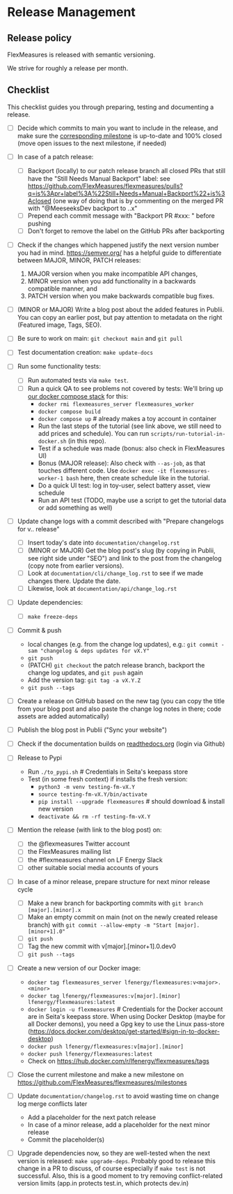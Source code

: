 # Release Management


## Release policy

FlexMeasures is released with semantic versioning.

We strive for roughly a release per month.

## Checklist

This checklist guides you through preparing, testing and documenting a release.


- [ ] Decide which commits to main you want to include in the release, and make sure the [corresponding milestone](https://github.com/FlexMeasures/flexmeasures/milestones) is up-to-date and 100% closed (move open issues to the next milestone, if needed)
- [ ] In case of a patch release:
  - [ ] Backport (locally) to our patch release branch all closed PRs that still have the "Still Needs Manual Backport" label: see https://github.com/FlexMeasures/flexmeasures/pulls?q=is%3Apr+label%3A%22Still+Needs+Manual+Backport%22+is%3Aclosed (one way of doing that is by commenting on the merged PR with "@MeeseeksDev backport to <major>.<minor>.x"
  - [ ] Prepend each commit message with "Backport PR #xxx: " before pushing
  - [ ] Don't forget to remove the label on the GitHub PRs after backporting
- [ ] Check if the changes which happened justify the next version number you had in mind. https://semver.org/ has a helpful guide to differentiate between MAJOR, MINOR, PATCH releases:
  1. MAJOR version when you make incompatible API changes,
  2. MINOR version when you add functionality in a backwards compatible manner, and
  3. PATCH version when you make backwards compatible bug fixes.
- [ ] (MINOR or MAJOR) Write a blog post about the added features in Publii. You can copy an earlier post, but pay attention to metadata on the right (Featured image, Tags, SEO).
- [ ] Be sure to work on main: `git checkout main` and `git pull`
- [ ] Test documentation creation: `make update-docs`
- [ ] Run some functionality tests:
  - [ ] Run automated tests via `make test`.
  - [ ] Run a quick QA to see problems not covered by tests: We'll bring up  [our docker compose stack](https://flexmeasures.readthedocs.io/en/latest/dev/docker-compose.html#seeing-it-work-running-the-toy-tutorial) for this:
    - `docker rmi flexmeasures_server flexmeasures_worker`
    - `docker compose build`
    - `docker compose up`  # already makes a toy account in container
    - Run the last steps of the tutorial (see link above, we still need to add prices and schedule). You can run `scripts/run-tutorial-in-docker.sh` (in this repo).
    - Test if a schedule was made (bonus: also check in FlexMeasures UI)
    - Bonus (MAJOR release): Also check with `--as-job`, as that touches different code. Use `docker exec -it flexmeasures-worker-1 bash` here, then create schedule like in the tutorial.
    - Do a quick UI test: log in toy-user, select battery asset, view schedule
    - Run an API test (TODO, maybe use a script to get the tutorial data or add something as well)
- [ ] Update change logs with a commit described with "Prepare changelogs for v<major>.<minor>.<patch> release"
  - [ ] Insert today's date into `documentation/changelog.rst`
  - [ ] (MINOR or MAJOR) Get the blog post's slug (by copying in Publii, see right side under "SEO") and link to the post from the changelog (copy note from earlier versions).	
  - [ ] Look at `documentation/cli/change_log.rst` to see if we made changes there. Update the date.
  - [ ] Likewise, look at `documentation/api/change_log.rst`
- [ ] Update dependencies: 
  - [ ] `make freeze-deps`
- [ ] Commit & push
  - local changes (e.g. from the change log updates), e.g.: `git commit -sam "changelog & deps updates for vX.Y"`
  - `git push`
  - (PATCH) `git checkout` the patch release branch, backport the change log updates, and `git push` again
  - Add the version tag: `git tag -a vX.Y.Z`
  - `git push --tags` 
- [ ] Create a release on GitHub based on the new tag  (you can copy the title from your blog post and also paste the change log notes in there; code assets are added automatically)
- [ ] Publish the blog post in Publii ("Sync your website")
- [ ] Check if the documentation builds on [readthedocs.org](https://readthedocs.org/projects/flexmeasures/builds/) (login via Github)
- [ ] Release to Pypi
  - Run `./to_pypi.sh`  # Credentials in Seita's keepass store
  - Test (in some fresh context) if installs the fresh version:
    - `python3 -m venv testing-fm-vX.Y`
    - `source testing-fm-vX.Y/bin/activate`
    - `pip install --upgrade flexmeasures`  # should download & install new version
    - `deactivate && rm -rf testing-fm-vX.Y`
- [ ] Mention the release (with link to the blog post) on:
  - [ ] the @flexmeasures Twitter account
  - [ ] the FlexMeasures mailing list
  - [ ] the #flexmeasures channel on LF Energy Slack
  - [ ] other suitable social media accounts of yours
- [ ] In case of a minor release, prepare structure for next minor release cycle
  - [ ] Make a new branch for backporting commits with `git branch [major].[minor].x`
  - [ ] Make an empty commit on main (not on the newly created release branch) with `git commit --allow-empty -m "Start [major].[minor+1].0"`
  - [ ] `git push`
  - [ ] Tag the new commit with v[major].[minor+1].0.dev0
  - [ ] `git push --tags`
- [ ] Create a new version of our Docker image:
  - `docker tag flexmeasures_server lfenergy/flexmeasures:v<major>.<minor>`
  - `docker tag lfenergy/flexmeasures:v[major].[minor] lfenergy/flexmeasures:latest`
  - `docker login -u flexmeasures`  # Credentials for the Docker account are in Seita's keepass store. When using Docker Desktop (maybe for all Docker demons), you need a Gpg key to use the Linux pass-store (https://docs.docker.com/desktop/get-started/#sign-in-to-docker-desktop)
  - `docker push lfenergy/flexmeasures:v[major].[minor]`
  - `docker push lfenergy/flexmeasures:latest`
  - Check on https://hub.docker.com/r/lfenergy/flexmeasures/tags
- [ ] Close the current milestone and make a new milestone on https://github.com/FlexMeasures/flexmeasures/milestones
- [ ] Update `documentation/changelog.rst` to avoid wasting time on change log merge conflicts later
  - Add a placeholder for the next patch release
  - In case of a minor release, add a placeholder for the next minor release
  - Commit the placeholder(s)
- [ ] Upgrade dependencies now, so they are well-tested when the next version is released: `make upgrade-deps`. Probably good to release this change in a PR to discuss, of course especially if `make test` is not successful. Also, this is a good moment to try removing conflict-related version limits (app.in protects test.in, which protects dev.in) 
  
